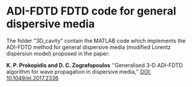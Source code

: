 # ADI-FDTD FDTD code for general dispersive media
The folder "3D_cavity" contain the MATLAB code which implements the ADI-FDTD method for general dispersive media (modified Lorentz dispersion model) proposed in the paper: 

**K. P. Prokopidis and D. C. Zografopoulos** ''Generalised 3-D ADI-FDTD algorithm for wave propagation in dispersive media,'' [DOI: 10.1049/el.2017.2336](http://dx.doi.org/10.1049/el.2017.2336)

